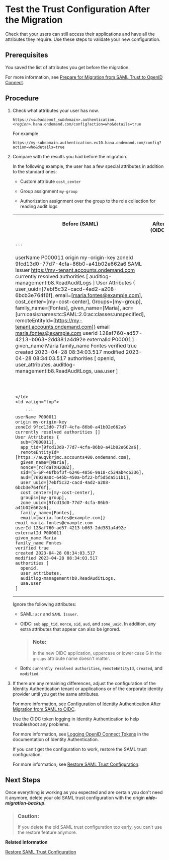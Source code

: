 <!-- loioedc7c42084d64861beeeba9c30a7525d -->

# Test the Trust Configuration After the Migration

Check that your users can still access their applications and have all the attributes they require. Use these steps to validate your new configuration.



<a name="loioedc7c42084d64861beeeba9c30a7525d__prereq_ujt_dhn_hxb"/>

## Prerequisites

You saved the list of attributes you get before the migration.

For more information, see [Prepare for Migration from SAML Trust to OpenID Connect](prepare-for-migration-from-saml-trust-to-openid-connect-269f60d.md).



<a name="loioedc7c42084d64861beeeba9c30a7525d__steps_qdc_fhn_hxb"/>

## Procedure

1.  Check what attributes your user has now.

    <code>https://<i class="varname">&lt;subaccount_subdomain&gt;</i>.authentication.<i class="varname">&lt;region&gt;</i>.hana.ondemand.com/config?action=who&amp;details=true</code>

    For example

    `https://my-subdomain.authentication.eu10.hana.ondemand.com/config?action=who&details=true`

2.  Compare with the results you had before the migration.

    In the following example, the user has a few special attributes in addition to the standard ones:

    -   Custom attribute `cost_center`

    -   Group assignment `my-group`

    -   Authorization assignment over the group to the role collection for reading audit logs



    <table>
    <tr>
    <th valign="top">

    Before \(SAML\)


    
    </th>
    <th valign="top">

    After \(OIDC\)


    
    </th>
    </tr>
    <tr>
    <td valign="top">
    
        ```
    userName P000011
    origin my-origin-key
    zoneId 9fcd13d0-77d7-4cfa-86b0-a41b02e662a6
    SAML Issuer https://my-tenant.accounts.ondemand.com
    currently resolved authorities [
      auditlog-management!b8.ReadAuditLogs
      ]
    User Attributes {
      user_uuid=[7ebf5c32-cacd-4ad2-a208-6bcb3e764f6f], 
      email=[maria.fontes@example.com], 
      cost_center=[my-cost-center], 
      Groups=[my-group],
      family_name=[Fontes], 
      given_name=[Maria], 
      acr=[urn:oasis:names:tc:SAML:2.0:ac:classes:unspecified],
      remoteEntityId=[https://my-tenant.accounts.ondemand.com]}
    email maria.fontes@example.com
    userId 128af760-ad57-4213-b063-2dd381a4d92e
    externalId P000011
    given_name Maria
    family_name Fontes
    verified true 
    created 2023-04-28 08:34:03.517
    modified 2023-04-28 08:34:03.517
    authorities [
      openid, 
      user_attributes, 
      auditlog-management!b8.ReadAuditLogs, 
      uaa.user
      ]
    
    ```


    
    </td>
    <td valign="top">
    
        ```
    userName P000011
    origin my-origin-key
    zoneId 9fcd13d0-77d7-4cfa-86b0-a41b02e662a6
    currently resolved authorities []
    User Attributes {
      sub=[P000011],
      app_tid=[9fcd13d0-77d7-4cfa-86b0-a41b02e662a6],
      remoteEntityId=[https://auqvkrjmc.accounts400.ondemand.com],
      given_name=[Maria], 
      nonce=[rcTdaTXH2QBZ],
      sid=[S-SP-46fb6f3f-6246-4856-9a18-c534ab4c6336],
      aud=[76929a0c-645b-450a-bf22-bf5d5da511b1],
      user_uuid=[7ebf5c32-cacd-4ad2-a208-6bcb3e764f6f], 
      cost_center=[my-cost-center], 
      groups=[my-group], 
      zone_uuid=[9fcd13d0-77d7-4cfa-86b0-a41b02e662a6],
      family_name=[Fontes], 
      email=[maria.fontes@example.com]}
    email maria.fontes@example.com
    userId 128af760-ad57-4213-b063-2dd381a4d92e
    externalId P000011
    given_name Maria
    family_name Fontes
    verified true
    created 2023-04-28 08:34:03.517
    modified 2023-04-28 08:34:03.517
    authorities [
      openid, 
      user_attributes, 
      auditlog-management!b8.ReadAuditLogs, 
      uaa.user
    ]
    ```


    
    </td>
    </tr>
    </table>
    
    Ignore the following attributes:

    -   SAML: `acr` and `SAML Issuer`.

    -   OIDC: `sub` `app_tid`, `nonce`, `sid`, `aud`, and `zone_uuid`. In addition, any extra attributes that appear can also be ignored.

        > ### Note:  
        > In the new OIDC application, uppercase or lower case G in the `groups` attribute name doesn't matter.

    -   Both: `currently resolved authorities`, `remoteEntityId`, `created`, and `modified`.


3.  If there are any remaining differences, adjust the configuration of the Identity Authentication tenant or applications or of the corporate identity provider until you get the same attributes.

    For more information, see [Configuration of Identity Authentication After Migration from SAML to OIDC](configuration-of-identity-authentication-after-migration-from-saml-to-oidc-1fa7273.md).

    Use the OIDC token logging in Identity Authentication to help troubleshoot any problems.

    For more information, see [Logging OpenID Connect Tokens](https://help.sap.com/docs/IDENTITY_AUTHENTICATION/6d6d63354d1242d185ab4830fc04feb1/b6c42b53518b46de8b4dffd8c4c52ed7.html) in the documentation of Identity Authentication.

    If you can't get the configuration to work, restore the SAML trust configuration.

    For more information, see [Restore SAML Trust Configuration](restore-saml-trust-configuration-21d86cf.md).




<a name="loioedc7c42084d64861beeeba9c30a7525d__postreq_dqr_5zj_3xb"/>

## Next Steps

Once everything is working as you expected and are certain you don't need it anymore, delete your old SAML trust configuration with the origin ***oidc-migration-backup***.

> ### Caution:  
> If you delete the old SAML trust configuration too early, you can't use the restore feature anymore.

**Related Information**  


[Restore SAML Trust Configuration](restore-saml-trust-configuration-21d86cf.md "You replaced a SAML trust configuration to your custom identity provider with an OpenID Connect (OIDC) trust configuration to Identity Authentication, and the authentication of application users in the subaccount isn't working as you expected. Restore your SAML configuration to get your applications working again.")

